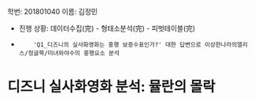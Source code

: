 학번: 201801040 이름: 김정민

- 진행 상황: 데이터수집(完) - 형태소분석(完) - 피벗테이블(完) 
-         'Q1_디즈니의 실사화영화는 흥행 보증수표인가?' 대한 답변으로 이상한나라의앨리스/정글북/미녀와야수의 흥행요소 분석 


# 디즈니 실사화영화 분석: 뮬란의 몰락
